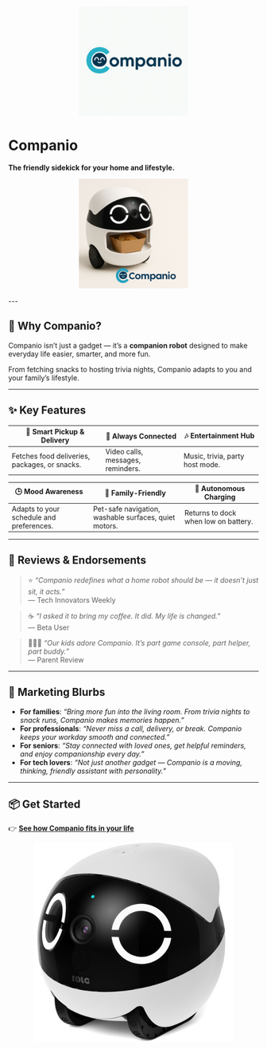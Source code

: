 <p align="center">
  <img src="logo.png" alt="Companio Logo" width="220">
</p>

# Companio  
**The friendly sidekick for your home and lifestyle.**

<p align="center">
  <img src="image.png" alt="Companio Logo" width="220">
</p>
---

## 🚀 Why Companio?
Companio isn’t just a gadget — it’s a **companion robot** designed to make everyday life easier, smarter, and more fun.  

From fetching snacks to hosting trivia nights, Companio adapts to you and your family’s lifestyle.

---

## ✨ Key Features
| 🚚 Smart Pickup & Delivery | 🎥 Always Connected | 🎶 Entertainment Hub |
|----------------------------|--------------------|----------------------|
| Fetches food deliveries, packages, or snacks. | Video calls, messages, reminders. | Music, trivia, party host mode. |

| 🕒 Mood Awareness | 🐶 Family-Friendly | 🔋 Autonomous Charging |
|-------------------|-------------------|------------------------|
| Adapts to your schedule and preferences. | Pet-safe navigation, washable surfaces, quiet motors. | Returns to dock when low on battery. |

---

## 💬 Reviews & Endorsements
> ⭐ *“Companio redefines what a home robot should be — it doesn’t just sit, it acts.”*  
> — Tech Innovators Weekly  

> ☕ *“I asked it to bring my coffee. It did. My life is changed.”*  
> — Beta User  

> 👨‍👩‍👧 *“Our kids adore Companio. It’s part game console, part helper, part buddy.”*  
> — Parent Review  

---

## 🎯 Marketing Blurbs
- **For families**: *“Bring more fun into the living room. From trivia nights to snack runs, Companio makes memories happen.”*  
- **For professionals**: *“Never miss a call, delivery, or break. Companio keeps your workday smooth and connected.”*  
- **For seniors**: *“Stay connected with loved ones, get helpful reminders, and enjoy companionship every day.”*  
- **For tech lovers**: *“Not just another gadget — Companio is a moving, thinking, friendly assistant with personality.”*  

---

## 📦 Get Started
👉 [**See how Companio fits in your life**](#)  

<p align="center">
  <img src="bot.jpg" alt="Companio in action" width="400">
</p>

